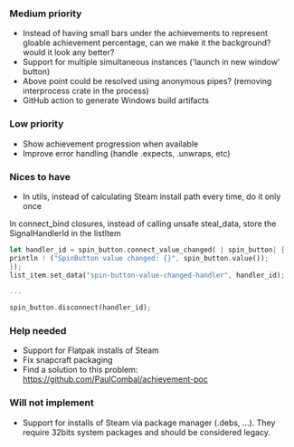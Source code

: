 ### Medium priority

- Instead of having small bars under the achievements to represent gloable achievement percentage, can we make it the
  background? would it look any better?
- Support for multiple simultaneous instances ('launch in new window' button)
- Above point could be resolved using anonymous pipes? (removing interprocess crate in the process)
- GitHub action to generate Windows build artifacts

### Low priority

- Show achievement progression when available
- Improve error handling (handle .expects, .unwraps, etc)

### Nices to have

- In utils, instead of calculating Steam install path every time, do it only once

In connect_bind closures, instead of calling unsafe steal_data, store the SignalHandlerId in the listItem

```rust
let handler_id = spin_button.connect_value_changed( | spin_button| {
println ! ("SpinButton value changed: {}", spin_button.value());
});
list_item.set_data("spin-button-value-changed-handler", handler_id);

...

spin_button.disconnect(handler_id);

```

### Help needed

- Support for Flatpak installs of Steam
- Fix snapcraft packaging
- Find a solution to this problem: https://github.com/PaulCombal/achievement-poc

### Will not implement

- Support for installs of Steam via package manager (.debs, ...). They require 32bits system packages and should be
  considered legacy.
